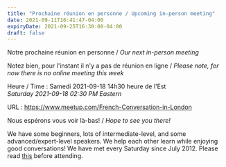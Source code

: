 ```yaml
---
title: "Prochaine réunion en personne / Upcoming in-person meeting"
date: 2021-09-11T16:41:47-04:00
expiryDate: 2021-09-25T16:30:00-04:00
draft: false
---
```


Notre prochaine réunion en personne / _Our next in-person meeting_

Notez bien, pour l'instant il n'y a pas de réunion en ligne / _Please note, for now there is no online meeting this week_

Heure / Time
: Samedi 2021-09-18 14h30 heure de l'Est  
  _Saturday 2021-09-18 02:30 PM Eastern_

URL
: https://www.meetup.com/French-Conversation-in-London

<!--more-->

Nous espérons vous voir là-bas! / _Hope to see you there!_

We have some beginners, lots of intermediate-level, and some advanced/expert-level speakers. We help each other learn while enjoying good conversations! We have met every Saturday since July 2012. Please read [this](/about/) before attending.

